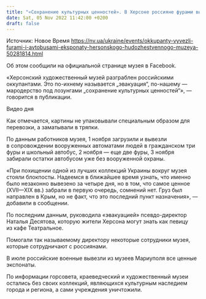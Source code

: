 ```yaml
---
title: "«Сохранение культурных ценностей». В Херсоне россияне фурами вывезли экспонаты и имущество из художественного музея"
date: Sat, 05 Nov 2022 11:42:00 +0200
draft: false
---
```

Источник: Новое Время https://nv.ua/ukraine/events/okkupanty-vyvezli-furami-i-avtobusami-eksponaty-hersonskogo-hudozhestvennogo-muzeya-50281814.html


Об этом сообщили на официальной странице музея в Facebook.

«Херсонский художественный музей разграблен российскими оккупантами. Это по-ихнему называется „эвакуация“, по-нашему — мародерство под лозунгами „сохранение культурных ценностей“», — говорится в публикации.

 Видео дня   

Как отмечается, картины не упаковывали специальным образом для перевозки, а заматывали в тряпки.

По данным работников музея, 1 ноября загрузили и вывезли в сопровождении вооруженных автоматами людей в гражданском три фуры и школьный автобус, 2 ноября — еще две фуры, 3 ноября забирали остатки автобусом уже без вооруженной охраны.

«При похищении одной из лучших коллекций Украины вокруг музея стояли блокпосты. Надеемся в ближайшее время узнать, что именно было незаконно вывезено за четыре дня, но в том, что самое ценное (XVII—XIX вв.) забрали в первую очередь, сомнений нет. Груз был направлен в Крым, но не факт, что это последний пункт назначения», — добавили в сообщении.

По последним данным, руководила «эвакуацией» псевдо-директор Наталья Десятова, которую жители Херсона могут знать как певицу из кафе Театральное.

Помогали так называемому директору некоторые сотрудники музея, которые сотрудничают с россиянами.

В июле российские военные вывезли из музеев Мариуполя все ценные экспонаты.

По информации горсовета, краеведческий и художественный музеи остались без своих коллекций, являющихся культурным наследием города и региона, а сами учреждения уничтожили.
